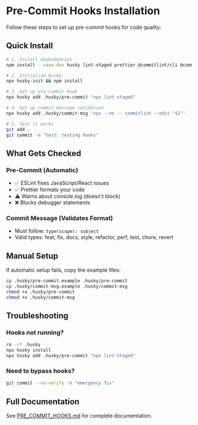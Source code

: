 # Pre-Commit Hooks Installation

Follow these steps to set up pre-commit hooks for code quality:

## Quick Install

```bash
# 1. Install dependencies
npm install --save-dev husky lint-staged prettier @commitlint/cli @commitlint/config-conventional

# 2. Initialize Husky
npx husky-init && npm install

# 3. Set up pre-commit hook
npx husky add .husky/pre-commit "npx lint-staged"

# 4. Set up commit message validation
npx husky add .husky/commit-msg 'npx --no -- commitlint --edit "$1"'

# 5. Test it works
git add .
git commit -m "test: testing hooks"
```

## What Gets Checked

### Pre-Commit (Automatic)

- ✅ ESLint fixes JavaScript/React issues
- ✅ Prettier formats your code
- ⚠️ Warns about console.log (doesn't block)
- ❌ Blocks debugger statements

### Commit Message (Validates Format)

- Must follow: `type(scope): subject`
- Valid types: feat, fix, docs, style, refactor, perf, test, chore, revert

## Manual Setup

If automatic setup fails, copy the example files:

```bash
cp .husky/pre-commit.example .husky/pre-commit
cp .husky/commit-msg.example .husky/commit-msg
chmod +x .husky/pre-commit
chmod +x .husky/commit-msg
```

## Troubleshooting

### Hooks not running?

```bash
rm -rf .husky
npx husky install
npx husky add .husky/pre-commit "npx lint-staged"
```

### Need to bypass hooks?

```bash
git commit --no-verify -m "emergency fix"
```

## Full Documentation

See [PRE_COMMIT_HOOKS.md](./PRE_COMMIT_HOOKS.md) for complete documentation.
